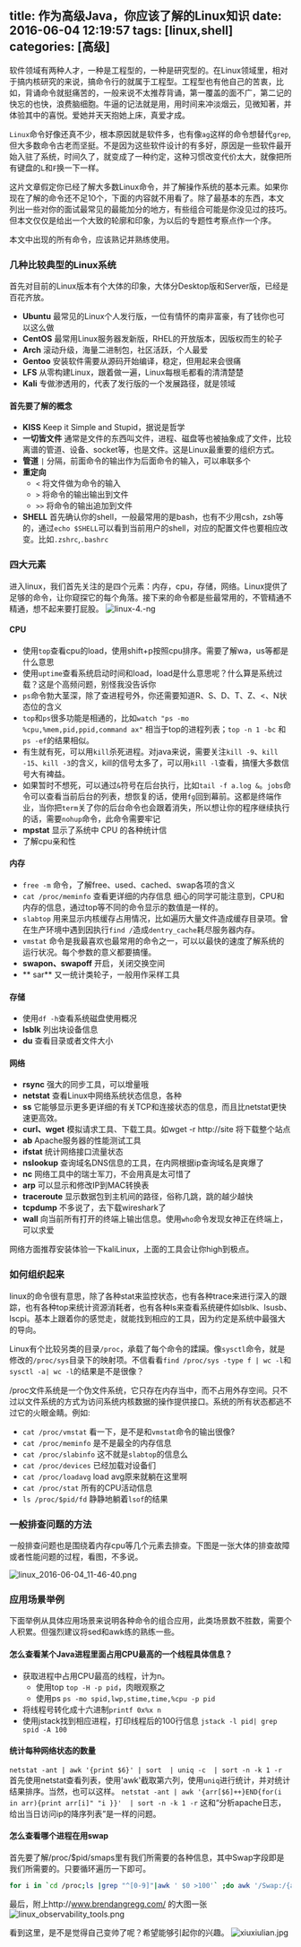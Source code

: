 title: 作为高级Java，你应该了解的Linux知识
date: 2016-06-04 12:19:57
tags: [linux,shell]
categories: [高级]
---
软件领域有两种人才，一种是工程型的，一种是研究型的。在Linux领域里，相对于搞内核研究的来说，搞命令行的就属于工程型。工程型也有他自己的苦衷，比如，背诵命令就挺痛苦的，一般来说不太推荐背诵，第一覆盖的面不广，第二记的快忘的也快，浪费脑细胞。牛逼的记法就是用，用时间来冲淡烟云，见微知著，并体验其中的喜悦。爱她并天天抱她上床，真爱才成。

`Linux`命令好像还真不少，根本原因就是软件多，也有像`ag`这样的命令想替代`grep`,但大多数命令古老而坚挺。不是因为这些软件设计的有多好，原因是一些软件最开始入驻了系统，时间久了，就变成了一种约定，这种习惯改变代价太大，就像把所有键盘的`L`和`F`换一下一样。

这片文章假定你已经了解大多数Linux命令，并了解操作系统的基本元素。如果你现在了解的命令还不足10个，下面的内容就不用看了。除了最基本的东西，本文列出一些对你的面试最常见的最能加分的地方，有些组合可能是你没见过的技巧。但本文仅仅是给出一个大致的轮廓和印象，为以后的专题性考察点作一个序。

本文中出现的所有命令，应该熟记并熟练使用。

### 几种比较典型的Linux系统

首先对目前的Linux版本有个大体的印象，大体分Desktop版和Server版，已经是百花齐放。

- **Ubuntu** 最常见的Linux个人发行版，一位有情怀的南非富豪，有了钱你也可以这么做
- **CentOS** 最常用Linux服务器发新版，RHEL的开放版本，因版权而生的轮子
- **Arch**  滚动升级，海量二进制包，社区活跃，个人最爱
- **Gentoo** 安装软件需要从源码开始编译，稳定，但用起来会很痛
- **LFS** 从零构建Linux，跟着做一遍，Linux每根毛都看的清清楚楚
- **Kali** 专做渗透用的，代表了发行版的一个发展路径，就是领域

#### 首先要了解的概念
- **KISS** Keep it Simple and Stupid，据说是哲学
- **一切皆文件** 通常是文件的东西叫文件，进程、磁盘等也被抽象成了文件，比较离谱的管道、设备、socket等，也是文件。这是Linux最重要的组织方式。
- **管道** `|` 分隔，前面命令的输出作为后面命令的输入，可以串联多个
- **重定向** 
  + `<` 将文件做为命令的输入
  + `>` 将命令的输出输出到文件
  + `>>` 将命令的输出追加到文件
- **SHELL** 首先确认你的shell，一般最常用的是bash，也有不少用csh，zsh等的，通过`echo $SHELL`可以看到当前用户的shell，对应的配置文件也要相应改变。比如`.zshrc`,`.bashrc`
### 四大元素
进入linux，我们首先关注的是四个元素：内存，cpu，存储，网络。Linux提供了足够的命令，让你窥探它的每个角落。接下来的命令都是些最常用的，不管精通不精通，想不起来要打屁股。
![linux-4.-ng](/linux-4.png)

#### CPU
- 使用`top`查看cpu的load，使用shift+p按照cpu排序。需要了解wa，us等都是什么意思
- 使用`uptime`查看系统启动时间和load，load是什么意思呢？什么算是系统过载？这是个高频问题，别怪我没告诉你
- `ps`命令勃大茎深，除了查进程号外，你还需要知道R、S、D、T、Z、<、N状态位的含义
- `top`和`ps`很多功能是相通的，比如`watch "ps -mo %cpu,%mem,pid,ppid,command ax"` 相当于top的进程列表；`top -n 1 -bc` 和`ps -ef`的结果相似。
- 有生就有死，可以用`kill`杀死进程。对java来说，需要关注`kill -9`、`kill -15`、`kill -3`的含义，kill的信号太多了，可以用`kill -l`查看，搞懂大多数信号大有裨益。
- 如果暂时不想死，可以通过`&`符号在后台执行，比如`tail -f a.log &`。`jobs`命令可以查看当前后台的列表，想恢复的话，使用`fg`回到幕前。这都是终端作业，当你把`term`关了你的后台命令也会跟着消失，所以想让你的程序继续执行的话，需要`nohup`命令，此命令需要牢记
- **mpstat** 显示了系统中 CPU 的各种统计信
- 了解cpu亲和性
#### 内存
- `free -m` 命令，了解free、used、cached、swap各项的含义
- `cat /proc/meminfo` 查看更详细的内存信息
  细心的同学可能注意到，CPU和内存的信息，通过top等不同的命令显示的数值是一样的。
- `slabtop` 用来显示内核缓存占用情况，比如遍历大量文件造成缓存目录项。曾在生产环境中遇到因执行`find /`造成`dentry_cache`耗尽服务器内存。
- `vmstat` 命令是我最喜欢也最常用的命令之一，可以以最快的速度了解系统的运行状况。每个参数的意义都要搞懂。
- **swapon、swapoff** 开启，关闭交换空间
- ** sar**  又一统计类轮子，一般用作采样工具

#### 存储
- 使用`df -h`查看系统磁盘使用概况
- **lsblk** 列出块设备信息
- **du** 查看目录或者文件大小

#### 网络
- **rsync** 强大的同步工具，可以增量哦
- **netstat**  查看Linux中网络系统状态信息，各种
- **ss**  它能够显示更多更详细的有关TCP和连接状态的信息，而且比netstat更快速更高效。
- **curl、wget** 模拟请求工具、下载工具。如wget -r http://site 将下载整个站点
- **ab** Apache服务器的性能测试工具
- **ifstat** 统计网络接口流量状态
- **nslookup** 查询域名DNS信息的工具，在内网根据ip查询域名是爽爆了
- **nc** 网络工具中的瑞士军刀，不会用真是太可惜了
- **arp** 可以显示和修改IP到MAC转换表
- **traceroute** 显示数据包到主机间的路径，俗称几跳，跳的越少越快
- **tcpdump** 不多说了，去下载wireshark了
- **wall** 向当前所有打开的终端上输出信息。使用`who`命令发现女神正在终端上，可以求爱

网络方面推荐安装体验一下kaliLinux，上面的工具会让你high到极点。

### 如何组织起来
linux的命令很有意思，除了各种stat来监控状态，也有各种trace来进行深入的跟踪，也有各种top来统计资源消耗者，也有各种ls来查看系统硬件如lsblk、lsusb、lscpi。基本上跟着你的感觉走，就能找到相应的工具，因为约定是系统中最强大的导向。

Linux有个比较另类的目录`/proc`，承载了每个命令的蹂躏。像`sysctl`命令，就是修改的`/proc/sys`目录下的映射项。不信看看`find /proc/sys -type f | wc -l`和`sysctl -a| wc -l`的结果是不是很像？

/proc文件系统是一个伪文件系统，它只存在内存当中，而不占用外存空间。只不过以文件系统的方式为访问系统内核数据的操作提供接口。系统的所有状态都逃不过它的火眼金睛。例如:
- `cat /proc/vmstat` 看一下，是不是和`vmstat`命令的输出很像?
- `cat /proc/meminfo` 是不是最全的内存信息
- `cat /proc/slabinfo` 这不就是`slabtop`的信息么
- `cat /proc/devices` 已经加载对设备们
- `cat /proc/loadavg` load avg原来就躺在这里啊
- `cat /proc/stat` 所有的CPU活动信息
- `ls /proc/$pid/fd` 静静地躺着`lsof`的结果

### 一般排查问题的方法

一般排查问题也是围绕着内存cpu等几个元素去排查。下图是一张大体的排查故障或者性能问题的过程，看图，不多说。

![linux_2016-06-04_11-46-40.png](/linux_2016-06-04_11-46-40.png)


### 应用场景举例
下面举例从具体应用场景来说明各种命令的组合应用，此类场景数不胜数，需要个人积累。但强烈建议将sed和awk练的熟练一些。
#### 怎么查看某个Java进程里面占用CPU最高的一个线程具体信息？
- 获取进程中占用CPU最高的线程，计为n。
  + 使用top `top -H -p pid`，肉眼观察之
  + 使用ps  `ps -mo spid,lwp,stime,time,%cpu -p pid`
- 将线程号转化成十六进制`printf 0x%x n`
- 使用jstack找到相应进程，打印线程后的100行信息 `jstack -l pid| grep spid -A 100`
#### 统计每种网络状态的数量
`netstat -ant | awk '{print $6}' | sort  | uniq -c  | sort -n -k 1 -r`
首先使用netstat查看列表，使用'awk'截取第六列，使用`uniq`进行统计，并对统计结果排序。当然，也可以这样。
`netstat -ant | awk '{arr[$6]++}END{for(i in arr){print arr[i]" "i }}'  | sort -n -k 1 -r`
这和“分析apache日志，给出当日访问ip的降序列表”是一样的问题。
#### 怎么查看哪个进程在用swap
首先要了解/proc/$pid/smaps里有我们所需要的各种信息，其中Swap字段即是我们所需要的。只要循环遍历一下即可。
```bash
for i in `cd /proc;ls |grep "^[0-9]"|awk ' $0 >100'` ;do awk '/Swap:/{a=a+$2}END{print '"$i"',a/1024"M"}' /proc/$i/smaps ;done |sort -k2nr 
```



最后，附上http://www.brendangregg.com/ 的大图一张
![linux_observability_tools.png](/linux_observability_tools.png)

看到这里，是不是觉得自己变帅了呢？希望能够引起你的兴趣。
![xiuxiulian.jpg](/xiuxiulian.jpg)
